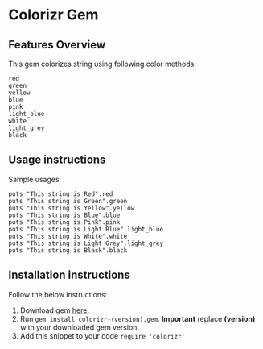# Colorizr Gem

## Features Overview

This gem colorizes string using following color methods:
```
red
green
yellow
blue
pink
light_blue
white
light_grey
black
```

## Usage instructions

Sample usages
```
puts "This string is Red".red
puts "This string is Green".green
puts "This string is Yellow".yellow
puts "This string is Blue".blue
puts "This string is Pink".pink
puts "This string is Light Blue".light_blue
puts "This string is White".white
puts "This string is Light Grey".light_grey
puts "This string is Black".black
```

## Installation instructions

Follow the below instructions:

1. Download gem [here](https://github.com/kumaranvpl/colorizr/release). 
2. Run `gem install colorizr-(version).gem`. **Important** replace **(version)** with your downloaded gem version.
3. Add this snippet to your code `require 'colorizr'`